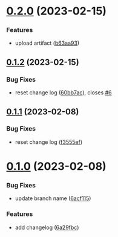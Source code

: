 # [0.2.0](https://github.com/wjuszczyk/greetings-ci/compare/v0.1.2...v0.2.0) (2023-02-15)


### Features

* upload artifact ([b63aa93](https://github.com/wjuszczyk/greetings-ci/commit/b63aa93a11e74bdf9a0c87e72c7048a4fedc95a5))



## [0.1.2](https://github.com/wjuszczyk/greetings-ci/compare/v0.1.1...v0.1.2) (2023-02-15)


### Bug Fixes

* reset change log ([60bb7ac](https://github.com/wjuszczyk/greetings-ci/commit/60bb7ac95378bf2691a8edb801277c614cafc642)), closes [#6](https://github.com/wjuszczyk/greetings-ci/issues/6)



## [0.1.1](https://github.com/wjuszczyk/greetings-ci/compare/v0.1.0...v0.1.1) (2023-02-08)


### Bug Fixes

* reset change  log ([f3555ef](https://github.com/wjuszczyk/greetings-ci/commit/f3555ef344d38c8df95059631805ffa494eed4f0))



# [0.1.0](https://github.com/wjuszczyk/greetings-ci/compare/6a29fbcb6072a01be25361e8bbb28c95a419c20e...v0.1.0) (2023-02-08)


### Bug Fixes

*  update branch name ([6acf115](https://github.com/wjuszczyk/greetings-ci/commit/6acf1159618988e0d0dba555b09c456c5f53773a))


### Features

* add changelog ([6a29fbc](https://github.com/wjuszczyk/greetings-ci/commit/6a29fbcb6072a01be25361e8bbb28c95a419c20e))



